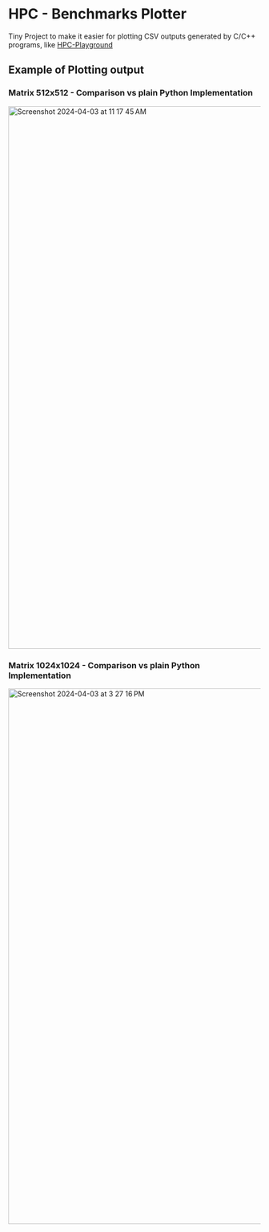# HPC - Benchmarks Plotter

Tiny Project to make it easier for plotting CSV outputs generated by C/C++ programs, like [HPC-Playground](https://github.com/y3rbiadit0/hpc-playground)

## Example of Plotting output

### Matrix 512x512 - Comparison vs plain Python Implementation
<img width="1081" alt="Screenshot 2024-04-03 at 11 17 45 AM" src="https://github.com/y3rbiadit0/hpc-benchmark-plotter/assets/148861038/4b060075-ad1b-43ab-b920-a1be1fa8811e">

### Matrix 1024x1024 - Comparison vs plain Python Implementation
<img width="1067" alt="Screenshot 2024-04-03 at 3 27 16 PM" src="https://github.com/y3rbiadit0/hpc-benchmark-plotter/assets/148861038/7d8e7159-6a21-4f23-8787-7928ddb8ec7e">
